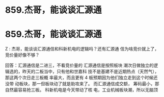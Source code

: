 # 859.杰哥，能谈谈汇源通

# 859.杰哥，能谈谈汇源通

Z : 杰哥，能谈谈汇源通信和科新机电的逻辑吗？还有汇源通 信为啥竞价就上了，竞价量好像不够？

回答：汇源通信是二进三，不看竞价量的 汇源通信是按照板块 潮次日做独立的逻辑选的，昨天的二板当中，只有他和世嘉科 技不是基建不是近期热点（天然气），那这两个次日走三板概 率最大，而且更有 4 板预期因为他们独立走到这个时候还没带 动板块，那一但板块动了就是助攻来了。 而汇源通信成交额， 筹码最小，那自然最容易抢三板。 科新机电是今天带动了核 电，工业机械板块潮，所以无脑顶